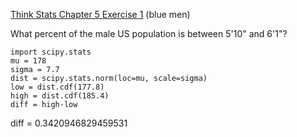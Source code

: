 [Think Stats Chapter 5 Exercise 1](http://greenteapress.com/thinkstats2/html/thinkstats2006.html#toc50) (blue men)

What percent of the male US population is between 5'10" and 6'1"?

```
import scipy.stats
mu = 178
sigma = 7.7
dist = scipy.stats.norm(loc=mu, scale=sigma)
low = dist.cdf(177.8)
high = dist.cdf(185.4)
diff = high-low
```
diff = 0.3420946829459531
